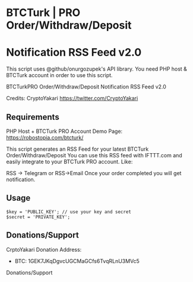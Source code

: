 # BTCTurk | PRO Order/Withdraw/Deposit 
# Notification RSS Feed v2.0

This script uses @github/onurgozupek's API library. You need PHP host & BTCTurk account in order to use this script.

BTCTurkPRO Order/Withdraw/Deposit Notification RSS Feed v2.0

Credits: 
CryptoYakari https://twitter.com/CryptoYakari

Requirements
-------------
PHP Host + BTCTurk PRO Account
Demo Page: https://robostopia.com/btcturk/

This script generates an RSS Feed for your latest BTCTurk Order/Withdraw/Deposit
You can use this RSS feed with IFTTT.com and easily integrate to your BTCTurk PRO account. Like:

RSS -> Telegram or RSS->Email
Once your order completed you will get notification.

Usage 
-------------

	$key = 'PUBLIC_KEY'; // use your key and secret
	$secret = 'PRIVATE_KEY';

Donations/Support
-----
CrptoYakari Donation Address: 
* BTC: 1GEK7JKqDgvcUGCMaGCfs6TvqRLnU3MVc5

Donations/Support
